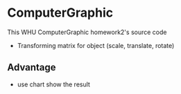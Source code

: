 # ComputerGraphic
This WHU ComputerGraphic homework2's source code
* Transforming matrix for object (scale, translate, rotate)

## Advantage
* use chart show the result
